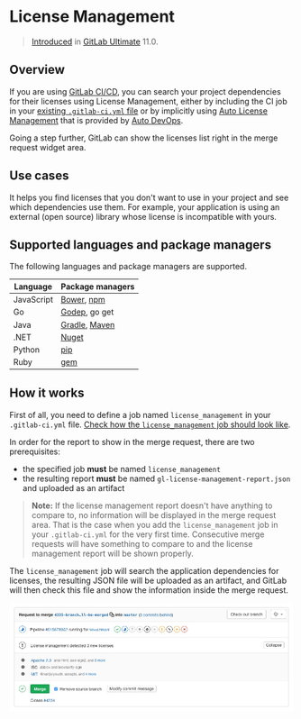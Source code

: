 # License Management

> [Introduced][ee-5483] in [GitLab Ultimate][ee] 11.0.

## Overview

If you are using [GitLab CI/CD][ci], you can search your project dependencies for their licenses
using License Management, either by
including the CI job in your [existing `.gitlab-ci.yml` file][cc-docs] or
by implicitly using [Auto License Management](../../../topics/autodevops/index.md#auto-dependency-scanning)
that is provided by [Auto DevOps](../../../topics/autodevops/index.md).

Going a step further, GitLab can show the licenses list right in the merge
request widget area.

## Use cases

It helps you find licenses that you don't want to use in your project and see
which dependencies use them. For example, your application is using an external (open source)
library whose license is incompatible with yours.

## Supported languages and package managers

The following languages and package managers are supported.

| Language   | Package managers                                                  |
|------------|-------------------------------------------------------------------|
| JavaScript | [Bower](https://bower.io/), [npm](https://www.npmjs.com/)         |
| Go         | [Godep](https://github.com/tools/godep), go get                   |
| Java       | [Gradle](https://gradle.org/), [Maven](https://maven.apache.org/) |
| .NET       | [Nuget](https://www.nuget.org/)                                   |
| Python     | [pip](https://pip.pypa.io/en/stable/)                             |
| Ruby       | [gem](https://rubygems.org/)                                      |

## How it works

First of all, you need to define a job named `license_management` in your
`.gitlab-ci.yml` file. [Check how the `license_management` job should look like][cc-docs].

In order for the report to show in the merge request, there are two
prerequisites:

- the specified job **must** be named `license_management`
- the resulting report **must** be named `gl-license-management-report.json`
  and uploaded as an artifact

>**Note:**
If the license management report doesn't have anything to compare to, no information
will be displayed in the merge request area. That is the case when you add the
`license_management` job in your `.gitlab-ci.yml` for the very first time.
Consecutive merge requests will have something to compare to and the license
management report will be shown properly.

The `license_management` job will search the application dependencies for licenses,
the resulting JSON file will be uploaded as an artifact, and
GitLab will then check this file and show the information inside the merge
request.

![License Management Widget](img/license_management.jpg)

[ee-5483]: https://gitlab.com/gitlab-org/gitlab-ee/issues/5483
[ee]: https://about.gitlab.com/pricing/
[ci]: ../../../ci/README.md
[cc-docs]: ../../../ci/examples/license_management.md
